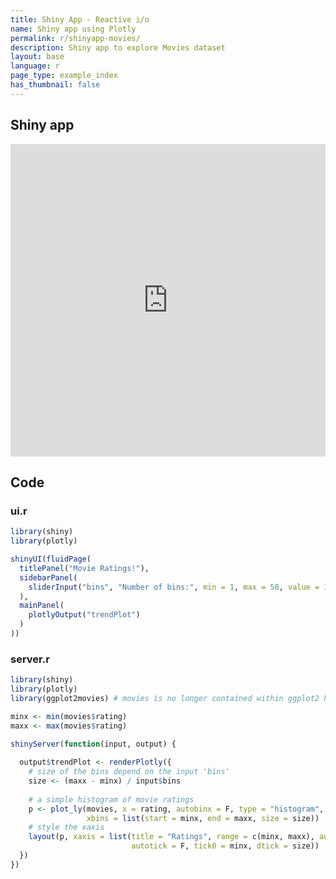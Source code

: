 ```yaml
---
title: Shiny App - Reactive i/o
name: Shiny app using Plotly
permalink: r/shinyapp-movies/
description: Shiny app to explore Movies dataset
layout: base
language: r
page_type: example_index
has_thumbnail: false
---
```

## Shiny app

<iframe src="https://plotly.shinyapps.io/Movies/" width="100%" height= "500" scrolling="no" seamless="seamless" style="border: none"></iframe>

## Code
### ui.r
```r
library(shiny)
library(plotly)

shinyUI(fluidPage(
  titlePanel("Movie Ratings!"),
  sidebarPanel(
    sliderInput("bins", "Number of bins:", min = 1, max = 50, value = 10)
  ),
  mainPanel(
    plotlyOutput("trendPlot")
  )
))
```

### server.r
```r
library(shiny)
library(plotly)
library(ggplot2movies) # movies is no longer contained within ggplot2 https://cran.r-project.org/web/packages/ggplot2movies/index.html

minx <- min(movies$rating)
maxx <- max(movies$rating)

shinyServer(function(input, output) {
  
  output$trendPlot <- renderPlotly({
    # size of the bins depend on the input 'bins'
    size <- (maxx - minx) / input$bins
    
    # a simple histogram of movie ratings
    p <- plot_ly(movies, x = rating, autobinx = F, type = "histogram",
                 xbins = list(start = minx, end = maxx, size = size))
    # style the xaxis
    layout(p, xaxis = list(title = "Ratings", range = c(minx, maxx), autorange = F,
                           autotick = F, tick0 = minx, dtick = size))
  })
})
```
